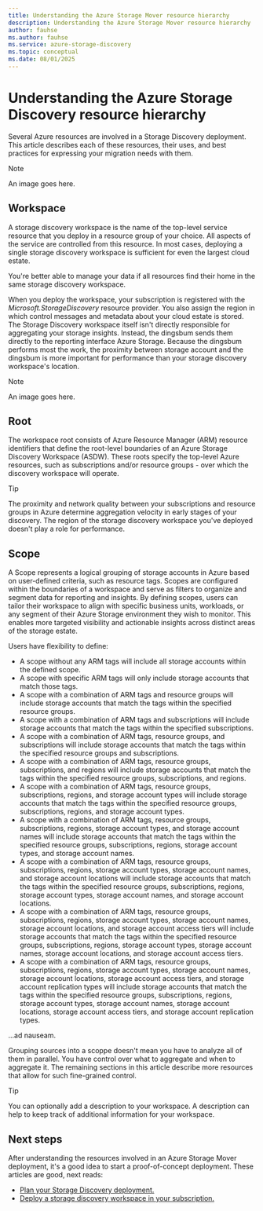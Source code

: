 ```yaml
---
title: Understanding the Azure Storage Mover resource hierarchy
description: Understanding the Azure Storage Mover resource hierarchy
author: fauhse
ms.author: fauhse
ms.service: azure-storage-discovery
ms.topic: conceptual
ms.date: 08/01/2025
---
```


# Understanding the Azure Storage Discovery resource hierarchy

Several Azure resources are involved in a Storage Discovery deployment. This article describes each of these resources, their uses, and best practices for expressing your migration needs with them.

> [!NOTE]
> An image goes here.

## Workspace

A storage discovery workspace is the name of the top-level service resource that you deploy in a resource group of your choice. All aspects of the service are controlled from this resource. In most cases, deploying a single storage discovery workspace is sufficient for even the largest cloud estate.

You're better able to manage your data if all resources find their home in the same storage discovery workspace.

When you deploy the workspace, your subscription is registered with the *Microsoft.StorageDiscovery* resource provider. You also assign the region in which control messages and metadata about your cloud estate is stored. The Storage Discovery workspace itself isn't directly responsible for aggregating your storage insights. Instead, the dingsbum sends them directly to the reporting interface Azure Storage. Because the dingsbum performs most the work, the proximity between storage account and the dingsbum is more important for performance than your storage discovery workspace's location.

> [!NOTE]
> An image goes here.

## Root

The workspace root consists of Azure Resource Manager (ARM) resource identifiers that define the root-level boundaries of an Azure Storage Discovery Workspace (ASDW). These roots specify the top-level Azure resources, such as subscriptions and/or resource groups - over which the discovery workspace will operate.

> [!TIP]
> The proximity and network quality between your subscriptions and resource groups in Azure determine aggregation velocity in early stages of your discovery. The region of the storage discovery workspace you've deployed doesn't play a role for performance.

## Scope

A Scope represents a logical grouping of storage accounts in Azure based on user-defined criteria, such as resource tags. Scopes are configured within the boundaries of a workspace and serve as filters to organize and segment data for reporting and insights. By defining scopes, users can tailor their workspace to align with specific business units, workloads, or any segment of their Azure Storage environment they wish to monitor. This enables more targeted visibility and actionable insights across distinct areas of the storage estate.


Users have flexibility to define:

- A scope without any ARM tags will include all storage accounts within the defined scope.
- A scope with specific ARM tags will only include storage accounts that match those tags.
- A scope with a combination of ARM tags and resource groups will include storage accounts that match the tags within the specified resource groups.
- A scope with a combination of ARM tags and subscriptions will include storage accounts that match the tags within the specified subscriptions.
- A scope with a combination of ARM tags, resource groups, and subscriptions will include storage accounts that match the tags within the specified resource groups and subscriptions.
- A scope with a combination of ARM tags, resource groups, subscriptions, and regions will include storage accounts that match the tags within the specified resource groups, subscriptions, and regions.
- A scope with a combination of ARM tags, resource groups, subscriptions, regions, and storage account types will include storage accounts that match the tags within the specified resource groups, subscriptions, regions, and storage account types.
- A scope with a combination of ARM tags, resource groups, subscriptions, regions, storage account types, and storage account names will include storage accounts that match the tags within the specified resource groups, subscriptions, regions, storage account types, and storage account names.
- A scope with a combination of ARM tags, resource groups, subscriptions, regions, storage account types, storage account names, and storage account locations will include storage accounts that match the tags within the specified resource groups, subscriptions, regions, storage account types, storage account names, and storage account locations.
- A scope with a combination of ARM tags, resource groups, subscriptions, regions, storage account types, storage account names, storage account locations, and storage account access tiers will include storage accounts that match the tags within the specified resource groups, subscriptions, regions, storage account types, storage account names, storage account locations, and storage account access tiers.
- A scope with a combination of ARM tags, resource groups, subscriptions, regions, storage account types, storage account names, storage account locations, storage account access tiers, and storage account replication types will include storage accounts that match the tags within the specified resource groups, subscriptions, regions, storage account types, storage account names, storage account locations, storage account access tiers, and storage account replication types.

...ad nauseam.

Grouping sources into a scoppe doesn't mean you have to analyze all of them in parallel. You have control over what to aggregate and when to aggregate it. The remaining sections in this article describe more resources that allow for such fine-grained control.

> [!TIP]
> You can optionally add a description to your workspace. A description can help to keep track of additional information for your workspace.

## Next steps

After understanding the resources involved in an Azure Storage Mover deployment, it's a good idea to start a proof-of-concept deployment. These articles are good, next reads:

- [Plan your Storage Discovery deployment.](deployment-planning.md)
- [Deploy a storage discovery workspace in your subscription.](create-workspace.md)
